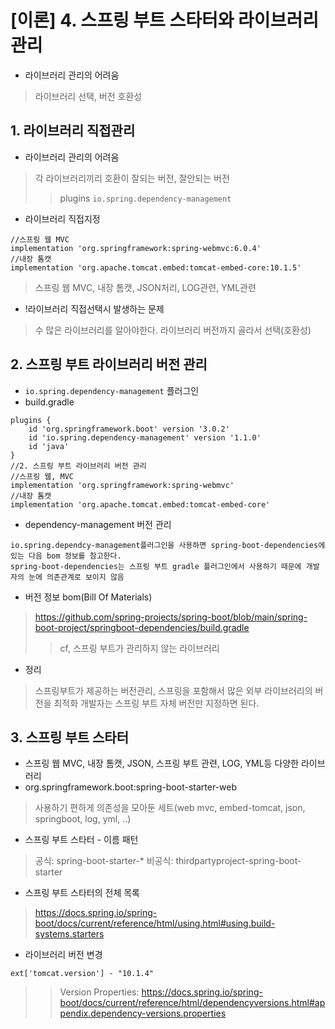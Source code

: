# [이론] 4. 스프링 부트 스타터와 라이브러리 관리
- 라이브러리 관리의 어려움
> 라이브러리 선택, 버전 호환성

## 1. 라이브러리 직접관리
- 라이브러리 관리의 어려움
> 각 라이브러리끼리 호환이 잘되는 버전, 잘안되는 버전
>> plugins `io.spring.dependency-management`

- 라이브러리 직접지정
```
//스프링 웹 MVC
implementation 'org.springframework:spring-webmvc:6.0.4'
//내장 톰캣
implementation 'org.apache.tomcat.embed:tomcat-embed-core:10.1.5'
```
> 스프링 웹 MVC, 내장 톰캣, JSON처리, LOG관련, YML관련
- !라이브러리 직접선택시 발생하는 문제
> 수 많은 라이브러리를 알아야한다.
> 라이브러리 버전까지 골라서 선택(호환성)

## 2. 스프링 부트 라이브러리 버전 관리
- `io.spring.dependency-management` 플러그인
- build.gradle
```
plugins {
    id 'org.springframework.boot' version '3.0.2'
    id 'io.spring.dependency-management' version '1.1.0'
    id 'java'
}
//2. 스프링 부트 라이브러리 버전 관리
//스프링 웹, MVC
implementation 'org.springframework:spring-webmvc'
//내장 톰캣
implementation 'org.apache.tomcat.embed:tomcat-embed-core'
```
- dependency-management 버전 관리
```
io.spring.dependcy-management플러그인을 사용하면 spring-boot-dependencies에 있는 다음 bom 정보를 참고한다.
spring-boot-dependencies는 스프링 부트 gradle 플러그인에서 사용하기 때문에 개발자의 눈에 의존관계로 보이지 않음
```
- 버전 정보 bom(Bill Of Materials)
> https://github.com/spring-projects/spring-boot/blob/main/spring-boot-project/springboot-dependencies/build.gradle
>> cf, 스프링 부트가 관리하지 않는 라이브러리

- 정리
> 스프링부트가 제공하는 버전관리, 스프링을 포함해서 많은 외부 라이브러리의 버전을 최적화
> 개발자는 스프링 부트 자체 버전만 지정하면 된다.

## 3. 스프링 부트 스타터
- 스프링 웹 MVC, 내장 톰캣, JSON, 스프링 부트 관련, LOG, YML등 다양한 라이브러리
- org.springframework.boot:spring-boot-starter-web
> 사용하기 편하게 의존성을 모아둔 세트(web mvc, embed-tomcat, json, springboot, log, yml, ..)
- 스프링 부트 스타터 - 이름 패턴
> 공식: spring-boot-starter-*
> 비공식: thirdpartyproject-spring-boot-starter
- 스프링 부트 스타터의 전체 목록
> https://docs.spring.io/spring-boot/docs/current/reference/html/using.html#using.build-systems.starters
- 라이브러리 버전 변경 
```
ext['tomcat.version'] - "10.1.4"
```
>> Version Properties: https://docs.spring.io/spring-boot/docs/current/reference/html/dependencyversions.html#appendix.dependency-versions.properties
